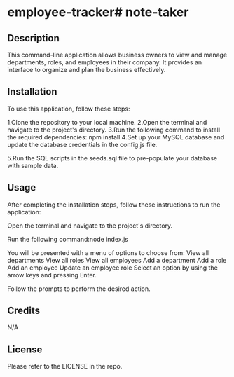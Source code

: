 # employee-tracker# note-taker

## Description
This command-line application allows business owners to view and manage departments, roles, and employees in their company. It provides an interface to organize and plan the business effectively.


## Installation
To use this application, follow these steps:

1.Clone the repository to your local machine.
2.Open the terminal and navigate to the project's directory.
3.Run the following command to install the required dependencies:
npm install
4.Set up your MySQL database and update the database credentials in the config.js file.

5.Run the SQL scripts in the seeds.sql file to pre-populate your database with sample data.



## Usage
After completing the installation steps, follow these instructions to run the application:

Open the terminal and navigate to the project's directory.

Run the following command:node index.js

You will be presented with a menu of options to choose from:
View all departments
View all roles
View all employees
Add a department
Add a role
Add an employee
Update an employee role
Select an option by using the arrow keys and pressing Enter.

Follow the prompts to perform the desired action.



## Credits

N/A

## License

Please refer to the LICENSE in the repo.